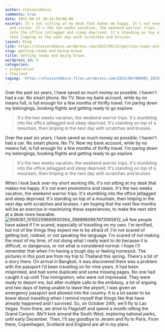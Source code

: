 ```yaml
---
author: eloiserobbins
comments: true
date: 2015-09-23 20:28:56+00:00
excerpt: It's not sitting at my desk that makes me happy. It's not even promotions
  and raises. It's the two weeks vacation, the weekend warrior trips. It's stumbling
  into the office jetlagged and sleep deprived. It's standing on top of a mountain,
  then limping in the next day with scratches and bruises.
layout: blog
link: https://eloiserobbins.wordpress.com/2015/09/23/getting-ready-and-being-brave/
slug: getting-ready-and-being-brave
title: Getting ready and being brave.
wordpress_id: 9
categories:
- preperation
- thailand
tagimg: 'https://eloiserobbins.files.wordpress.com/2015/09/906081_10155259669930364_3988960667973065612_o.jpg?w=169'
---
```


Over the past six years, I have saved as much money as possible. I haven't had a car. No smart phone. No TV. Now my bank account, while by no means full, is full enough for a few months of thrifty travel. I'm paring down my belongings, booking flights and getting ready to go explore.  
<blockquote>It's the two weeks vacation, the weekend warrior trips. It's stumbling into the office jetlagged and sleep deprived. It's standing on top of a mountain, then limping in the next day with scratches and bruises. </blockquote>


Over the past six years, I have saved as much money as possible. I haven't had a car. No smart phone. No TV. Now my bank account, while by no means full, is full enough for a few months of thrifty travel. I'm paring down my belongings, booking flights and getting ready to go explore.  
<blockquote>It's the two weeks vacation, the weekend warrior trips. It's stumbling into the office jetlagged and sleep deprived. It's standing on top of a mountain, then limping in the next day with scratches and bruises. </blockquote>

When I look back over my short working life, it's not sitting at my desk that makes me happy. It's not even promotions and raises. It's the two weeks vacation, the weekend warrior trips. It's stumbling into the office jetlagged and sleep deprived. It's standing on top of a mountain, then limping in the next day with scratches and bruises. I am hoping that the next few months will be an exercise in maximizing these experiences, to make the next stint at a desk more bearable.
![906081_10155259669930364_3988960667973065612_o](https://eloiserobbins.files.wordpress.com/2015/09/906081_10155259669930364_3988960667973065612_o.jpg?w=169)A few people have asked if I'm scared, especially of travelling on my own. I'm terrified, but not of the things they expect me to be afraid of. I'm not scared of getting lost, robbed, or not speaking the language. I'm scared of not making the most of my time, of not doing what I really want to do because it is difficult, or dangerous, or not what is considered normal. I hope I'll remember that when I'm having a tough day or feeling homesick.
The pictures in this post are from my trip to Thailand this spring. There's a bit of a story there. On arrival in Bangkok, it was discovered there was a problem with the passport I'd been travelling on for nine years. It had been misprinted, and had some duplicate and some missing pages. No one had caught it up until Thai immigration, who were not impressed. They were ready to deport me, but after multiple calls to the embassy, a lot of arguing and two days of being unable to leave the airport, I was given an emergency passport and allowed into the country. It is a lot easier to be brave about travelling when I remind myself that things like that have already happened and I survived.
So, on October 24th, we'll fly to Las Vegas. From there, we drive to Flagstaff and spend a month rafting the Grand Canyon. We'll kick around the South West, exploring national parks, until early December. Then, I'll say goodbye to Jerami and fly to Paris. From there, Copenhagen, Scotland and England are all in my plans.
